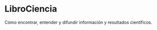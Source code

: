 LibroCiencia
============

Cómo encontrar, entender y difundir información y resultados científicos.
